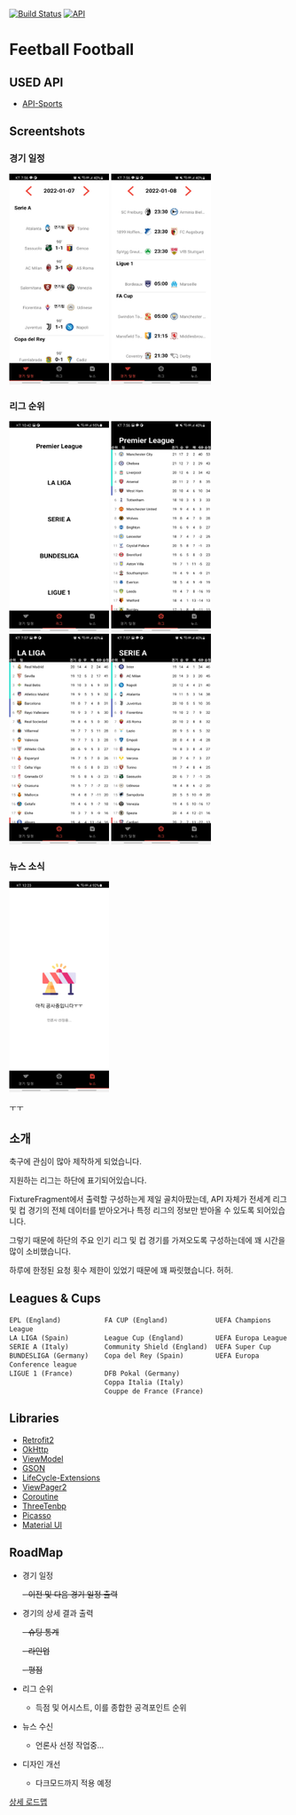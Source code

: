 [![Build Status](https://img.shields.io/badge/platform-Android-green)](https://www.android.com/) [![API](https://img.shields.io/badge/API-+23-brightgreen)](https://android-arsenal.com/api?level=23) 
# Feetball Football
## USED API
- [API-Sports](https://api-sports.io/documentation/football/v3)

## Screentshots
### 경기 일정
<img src="./images/fixture_0107_1.jpg" width="180" height="380"> <img src="./images/fixture_0107_2.jpg" width="180" height="380">

### 리그 순위
<img src="https://github.com/NamJa/Feetball_Football/blob/master/images/leagues.jpg?raw=true" width="180" height="380"> <img src="./images/standing_0107_1.jpg" width="180" height="380"> <img src="./images/standing_0107_3.jpg" width="180" height="380"> <img src="./images/standing_0107_2.jpg" width="180" height="380">

### 뉴스 소식
<img src="https://github.com/NamJa/Feetball_Football/blob/master/images/newsFragment.jpg?raw=true" width="180" height="380">

ㅜㅜ


## 소개
축구에 관심이 많아 제작하게 되었습니다.


지원하는 리그는 하단에 표기되어있습니다.

FixtureFragment에서 출력할 구성하는게 제일 골치아팠는데, API 자체가 전세계 리그 및 컵 경기의 전체 데이터를 받아오거나 특정 리그의 정보만 받아올 수 있도록 되어있습니다. 

그렇기 때문에 하단의 주요 인기 리그 및 컵 경기를 가져오도록 구성하는데에 꽤 시간을 많이 소비했습니다. 

하루에 한정된 요청 횟수 제한이 있었기 때문에 꽤 짜릿했습니다. 허허.



## Leagues & Cups
    EPL (England)           FA CUP (England)            UEFA Champions League
    LA LIGA (Spain)         League Cup (England)        UEFA Europa League
    SERIE A (Italy)         Community Shield (England)  UEFA Super Cup
    BUNDESLIGA (Germany)    Copa del Rey (Spain)        UEFA Europa Conference league
    LIGUE 1 (France)        DFB Pokal (Germany)
                            Coppa Italia (Italy)
                            Couppe de France (France)

## Libraries
- [Retrofit2](https://square.github.io/retrofit/)
- [OkHttp](https://square.github.io/okhttp/)
- [ViewModel](https://developer.android.com/topic/libraries/architecture/viewmodel?hl=ko)
- [GSON](https://github.com/google/gson)
- [LifeCycle-Extensions](https://developer.android.com/jetpack/androidx/releases/lifecycle?hl=ko)
- [ViewPager2](https://developer.android.com/jetpack/androidx/releases/viewpager2?hl=ko)
- [Coroutine](https://developer.android.com/kotlin/coroutines?hl=ko)
- [ThreeTenbp](https://www.threeten.org/threetenbp/)
- [Picasso](https://square.github.io/picasso/)
- [Material UI](https://material.io/)

## RoadMap
- 경기 일정

    ~~- 이전 및 다음 경기 일정 출력~~
- 경기의 상세 결과 출력

    ~~- 슈팅 통계~~

    ~~- 라인업~~

    ~~- 평점~~
- 리그 순위

    - 득점 및 어시스트, 이를 종합한 공격포인트 순위

- 뉴스 수신

    - 언론사 선정 작업중...
- 디자인 개선
    - 다크모드까지 적용 예정

[상세 로드맵](https://github.com/NamJa/Feetball_Football/projects/2)

